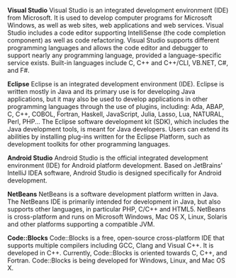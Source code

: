 **Visual Studio**
Visual Studio is an integrated development environment (IDE) from Microsoft. It is used to develop computer programs for Microsoft Windows, as well as web sites, web applications and web services. Visual Studio includes a code editor supporting IntelliSense (the code completion component) as well as code refactoring. Visual Studio supports different programming languages and allows the code editor and debugger to support nearly any programming language, provided a language-specific service exists. Built-in languages include C, C++ and C++/CLI, VB.NET, C#, and F#.

**Eclipse**
Eclipse is an integrated development environment (IDE). Eclipse is written mostly in Java and its primary use is for developing Java applications, but it may also be used to develop applications in other programming languages through the use of plugins, including: Ada, ABAP, C, C++, COBOL, Fortran, Haskell, JavaScript, Julia, Lasso, Lua, NATURAL, Perl, PHP... The Eclipse software development kit (SDK), which includes the Java development tools, is meant for Java developers. Users can extend its abilities by installing plug-ins written for the Eclipse Platform, such as development toolkits for other programming languages.

**Android Studio**
Android Studio is the official integrated development environment (IDE) for Android platform development. Based on JetBrains' IntelliJ IDEA software, Android Studio is designed specifically for Android development.

**NetBeans**
NetBeans is a software development platform written in Java. The NetBeans IDE is primarily intended for development in Java, but also supports other languages, in particular PHP, C/C++ and HTML5. NetBeans is cross-platform and runs on Microsoft Windows, Mac OS X, Linux, Solaris and other platforms supporting a compatible JVM.

**Code::Blocks**
Code::Blocks is a free, open-source cross-platform IDE that supports multiple compilers including GCC, Clang and Visual C++. It is developed in C++. Currently, Code::Blocks is oriented towards C, C++, and Fortran. Code::Blocks is being developed for Windows, Linux, and Mac OS X.